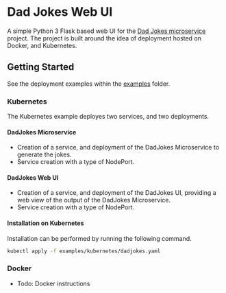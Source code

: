 # Dad Jokes Web UI #

A simple Python 3 Flask based web UI for the [Dad Jokes microservice](https://github.com/yesinteractive/dad-jokes_microservice) project. The project is built around the idea of deployment hosted on Docker, and Kubernetes.

## Getting Started ##

See the deployment examples within the [examples](./examples) folder.

### Kubernetes ###

The Kubernetes example deployes two services, and two deployments.

#### DadJokes Microservice ####

* Creation of a service, and deployment of the DadJokes Microservice to generate the jokes.
* Service creation with a type of NodePort.

#### DadJokes Web UI ####

* Creation of a service, and deployment of the DadJokes UI, providing a web view of the output of the DadJokes Microservice.
* Service creation with a type of NodePort.

#### Installation on Kubernetes ####

Installation can be performed by running the following command.
```bash
kubectl apply -f examples/kubernetes/dadjokes.yaml
```

### Docker ###

* Todo: Docker instructions